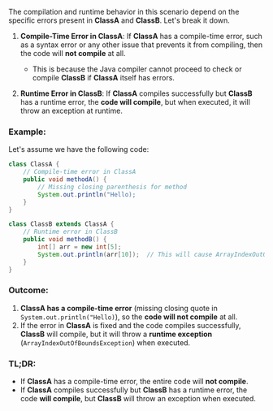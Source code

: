 The compilation and runtime behavior in this scenario depend on the specific errors present in **ClassA** and **ClassB**. Let's break it down.

1. **Compile-Time Error in ClassA**: If **ClassA** has a compile-time error, such as a syntax error or any other issue that prevents it from compiling, then the code will **not compile** at all.
    - This is because the Java compiler cannot proceed to check or compile **ClassB** if **ClassA** itself has errors.

2. **Runtime Error in ClassB**: If **ClassA** compiles successfully but **ClassB** has a runtime error, the **code will compile**, but when executed, it will throw an exception at runtime.

### Example:

Let's assume we have the following code:

```java
class ClassA {
    // Compile-time error in ClassA
    public void methodA() {
        // Missing closing parenthesis for method
        System.out.println("Hello);
    }
}

class ClassB extends ClassA {
    // Runtime error in ClassB
    public void methodB() {
        int[] arr = new int[5];
        System.out.println(arr[10]);  // This will cause ArrayIndexOutOfBoundsException at runtime
    }
}
```

### Outcome:
1. **ClassA has a compile-time error** (missing closing quote in `System.out.println("Hello)`), so the **code will not compile** at all.
2. If the error in **ClassA** is fixed and the code compiles successfully, **ClassB** will compile, but it will throw a **runtime exception** (`ArrayIndexOutOfBoundsException`) when executed.

### TL;DR:
- If **ClassA** has a compile-time error, the entire code will **not compile**.
- If **ClassA** compiles successfully but **ClassB** has a runtime error, the code **will compile**, but **ClassB** will throw an exception when executed.